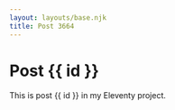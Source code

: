 ```yaml
---
layout: layouts/base.njk
title: Post 3664
---
```


# Post {{ id }}

This is post {{ id }} in my Eleventy project.

